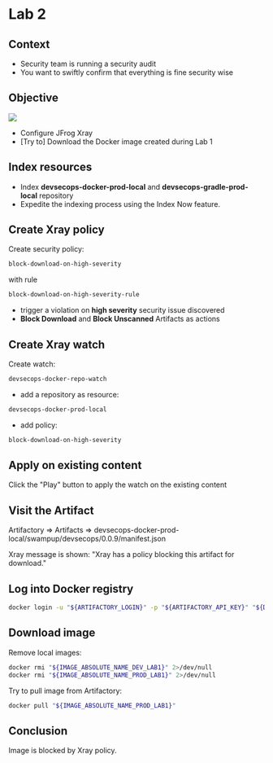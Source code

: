 # Lab 2

## Context

- Security team is running a security audit
- You want to swiftly confirm that everything is fine security wise

## Objective

![](images/lab2.png)

- Configure JFrog Xray
- [Try to] Download the Docker image created during Lab 1

## Index resources

- Index **devsecops-docker-prod-local** and **devsecops-gradle-prod-local** repository 
- Expedite the indexing process using the Index Now feature.

## Create Xray policy

Create security policy:
```bash
block-download-on-high-severity
```
with rule
```bash
block-download-on-high-severity-rule
```

- trigger a violation on **high severity** security issue discovered
- **Block Download** and **Block Unscanned** Artifacts as actions

## Create Xray watch

Create watch:
```bash
devsecops-docker-repo-watch
```

- add a repository as resource:
```bash
devsecops-docker-prod-local
```
- add policy:
```bash
block-download-on-high-severity
```

## Apply on existing content

Click the "Play" button to apply the watch on the existing content

## Visit the Artifact

Artifactory => Artifacts => devsecops-docker-prod-local/swampup/devsecops/0.0.9/manifest.json 

Xray message is shown: "Xray has a policy blocking this artifact for download."

## Log into Docker registry

```bash
docker login -u "${ARTIFACTORY_LOGIN}" -p "${ARTIFACTORY_API_KEY}" "${DOCKER_REGISTRY_PROD}"
```

## Download image

Remove local images:
```bash
docker rmi "${IMAGE_ABSOLUTE_NAME_DEV_LAB1}" 2>/dev/null
docker rmi "${IMAGE_ABSOLUTE_NAME_PROD_LAB1}" 2>/dev/null
```

Try to pull image from Artifactory:
```bash
docker pull "${IMAGE_ABSOLUTE_NAME_PROD_LAB1}"
```

## Conclusion

Image is blocked by Xray policy.
